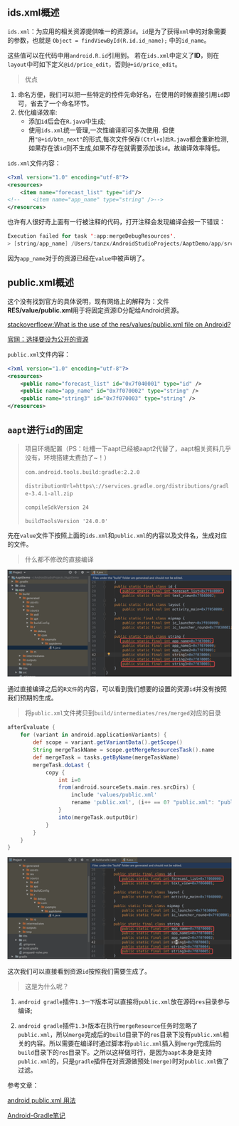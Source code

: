 ## ids.xml概述

`ids.xml`：为应用的相关资源提供唯一的资源`id`。`id`是为了获得`xml`中的对象需要的参数，也就是 `Object = findViewById(R.id.id_name);` 中的`id_name`。

这些值可以在代码中用`android.R.id`引用到。
若在`ids.xml`中定义了**ID**，则在`layout`中可如下定义`@id/price_edit`，否则`@+id/price_edit`。

> 优点

1. 命名方便，我们可以把一些特定的控件先命好名，在使用的时候直接引用`id`即可，省去了一个命名环节。
2. 优化编译效率:
   - 添加`id`后会在`R.java`中生成;
   - 使用`ids.xml`统一管理,一次性编译即可多次使用.
     但使用`"@+id/btn_next"`的形式,每次文件保存`(Ctrl+s`)`后R.java`都会重新检测,如果存在该`id`则不生成,如果不存在就需要添加该`id`。故编译效率降低。


`ids.xml`文件内容：

```xml
<?xml version="1.0" encoding="utf-8"?>
<resources>
    <item name="forecast_list" type="id"/>
<!--    <item name="app_name" type="string" />-->
</resources>
```

也许有人很好奇上面有一行被注释的代码，打开注释会发现编译会报一下错误：

```java
Execution failed for task ':app:mergeDebugResources'.
> [string/app_name] /Users/tanzx/AndroidStudioProjects/AaptDemo/app/src/main/res/values/strings.xml	[string/app_name] /Users/tanzx/AndroidStudioProjects/AaptDemo/app/src/main/res/values/ids.xml: Error: Duplicate resources
```

因为`app_name`对于的资源已经在`value`中被声明了。

## public.xml概述

这个没有找到官方的具体说明，现有网络上的解释为：文件**RES/value/public.xml**用于将固定资源ID分配给Android资源。

[stackoverfloew:What is the use of the res/values/public.xml file on Android?](https://stackoverflow.com/questions/9348614/what-is-the-use-of-the-res-values-public-xml-file-on-android%E3%80%82)

[官网：选择要设为公开的资源](https://developer.android.com/studio/projects/android-library#PrivateResources)

`public.xml`文件内容：

```xml
<?xml version="1.0" encoding="utf-8"?>
<resources>
    <public name="forecast_list" id="0x7f040001" type="id" />
    <public name="app_name" id="0x7f070002" type="string" />
    <public name="string3" id="0x7f070003" type="string" />
</resources>
```

## `aapt`进行`id`的固定

> 项目环境配置（PS：吐槽一下aapt已经被aapt2代替了，aapt相关资料几乎没有，环境搭建太费劲了~！）
>
> `com.android.tools.build:gradle:2.2.0`
>
> `distributionUrl=https\://services.gradle.org/distributions/gradle-3.4.1-all.zip`
>
> `compileSdkVersion 24`
>
> `buildToolsVersion '24.0.0'`

先在`value`文件下按照上面的`ids.xml`和`public.xml`的内容以及文件名，生成对应的文件。

> 什么都不修改的直接编译

<img src="png/changed.png" style="zoom:50%;" />

通过直接编译之后的`R文件`的内容，可以看到我们想要的设置的资源`id`并没有按照我们预期的生成。

> 将`public.xml`文件拷贝到`build/intermediates/res/merged`对应的目录

```groovy
afterEvaluate {
    for (variant in android.applicationVariants) {
        def scope = variant.getVariantData().getScope()
        String mergeTaskName = scope.getMergeResourcesTask().name
        def mergeTask = tasks.getByName(mergeTaskName)
        mergeTask.doLast {
            copy {
                int i=0
                from(android.sourceSets.main.res.srcDirs) {
                    include 'values/public.xml'
                    rename 'public.xml', (i++ == 0? "public.xml": "public_${i}.xml")
                }
                into(mergeTask.outputDir)
            }
        }
    }
}
```

<img src="png/source.png" style="zoom:50%;" />

这次我们可以直接看到资源`id`按照我们需要生成了。

> 这是为什么呢？

1. `android gradle`插件`1.3一下`版本可以直接将`public.xml`放在源码`res`目录参与编译;

2. `android gradle`插件`1.3+`版本在执行`mergeResource`任务时忽略了`public.xml`，所以`merge`完成后的`build`目录下的`res`目录下没有`public.xml`相关的内容。所以需要在编译时通过脚本将`public.xml`插入到`merge`完成后的`build`目录下的`res`目录下。之所以这样做可行，是因为`aapt`本身是支持`public.xml`的，只是`gradle`插件在对资源做预处`(merge)`时对`public.xml`做了过滤。

参考文章：

[android public.xml 用法](https://www.cnblogs.com/linghu-java/p/9548039.html)

[Android-Gradle笔记](https://ljd1996.github.io/2019/08/21/Android-Gradle%E7%AC%94%E8%AE%B0/)

